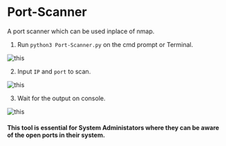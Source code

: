 # Port-Scanner
A port scanner which can be used inplace of nmap.

1. Run `python3 Port-Scanner.py` on the cmd prompt or Terminal.

![this](img1.jpg)

2. Input `IP` and `port` to scan.

![this](img2.jpg)

3. Wait for the output on console.

![this](img3.jpg)


#### This tool is essential for System Administators where they can be aware of the open ports in their system.

